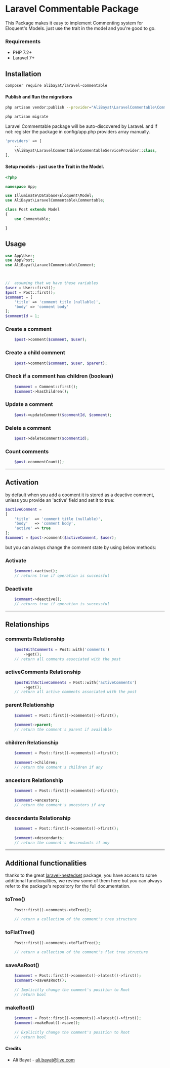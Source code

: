 
Laravel Commentable Package
============

This Package makes it easy to implement Commenting system for Eloquent's Models. just use the trait in the model and you're good to go.


### Requirements
- PHP 7.2+
- Laravel 7+

## Installation

	composer require alibayat/laravel-commentable

#### Publish and Run the migrations


```bash
php artisan vendor:publish --provider="AliBayat\LaravelCommentable\CommentableServiceProvider"

php artisan migrate
```


Laravel Commentable package will be auto-discovered by Laravel. and if not: register the package in config/app.php providers array manually.
```php
'providers' => [
	...
	\AliBayat\LaravelCommentable\CommentableServiceProvider::class,
],
```


#### Setup models - just use the Trait in the Model.

```php
<?php

namespace App;

use Illuminate\Database\Eloquent\Model;
use AliBayat\LaravelCommentable\Commentable;

class Post extends Model
{
	use Commentable;

}

```

## Usage
```php
use App\User;
use App\Post;
use AliBayat\LaravelCommentable\Comment;



//  assuming that we have these variables
$user = User::first();
$post = Post::first();
$comment = [
	'title' => 'comment title (nullable)', 
	'body' => 'comment body'
];
$commentId = 1;
```
### Create a comment

```php
    $post->comment($comment, $user);
```

### Create a child comment

```php
    $post->comment($comment, $user, $parent);  
```

### Check if a comment has children (boolean)
```php
    $comment = Comment::first();
    $comment->hasChildren(); 
```

### Update a comment
```php
    $post->updateComment($commentId, $comment);
```
### Delete a comment
```php
    $post->deleteComment($commentId); 
```

### Count comments
```php
    $post->commentCount();
```

---

## Activation

by default when you add a cooment it is stored as a deactive comment, unless you provide an 'active' field and set it to true:
```php
$activeComment = 
[
	'title'  => 'comment title (nullable)', 
	'body'   => 'comment body',
	'active' => true
];
$comment = $post->comment($activeComment, $user);
```

but you can always change the comment state by using below methods:

### Activate
```php
    $comment->active();
    // returns true if operation is successful
```

### Deactivate
```php
    $comment->deactive();
    // returns true if operation is successful
```
---

## Relationships

### comments Relationship
```php
    $postWithComments = Post::with('comments')
	    ->get();
    // return all comments associated with the post

```


### activeComments Relationship
```php
    $postWithActiveComments = Post::with('activeComments')
	    ->get();
    // return all active comments associated with the post

```



### parent Relationship
```php
    $comment = Post::first()->comments()->first();
    
    $comment->parent;
    // return the comment's parent if available

```



### children Relationship
```php
    $comment = Post::first()->comments()->first();
    
    $comment->children;
    // return the comment's children if any

```


### ancestors Relationship
```php
    $comment = Post::first()->comments()->first();
    
    $comment->ancestors;
    // return the comment's ancestors if any

```


### descendants Relationship
```php
    $comment = Post::first()->comments()->first();
    
    $comment->descendants;
    // return the comment's descendants if any

```




---

## Additional functionalities
thanks to the great [laravel-nestedset](https://github.com/lazychaser/laravel-nestedset) package, you have access to some additional functionalities, we review some of them here but you can always refer to the package's repository for the full documentation.

### toTree()
```php
    Post::first()->comments->toTree();
    
    // return a collection of the comment's tree structure

```


### toFlatTree()
```php
    Post::first()->comments->toFlatTree();
    
    // return a collection of the comment's flat tree structure

```

### saveAsRoot()
```php
    $comment = Post::first()->comments()->latest()->first();
    $comment->saveAsRoot();
    
    // Implicitly change the comment's position to Root
    // return bool

```


### makeRoot()
```php
    $comment = Post::first()->comments()->latest()->first();
    $comment->makeRoot()->save();
    
    // Explicitly change the comment's position to Root
    // return bool

```


#### Credits

 - Ali Bayat - <ali.bayat@live.com>

